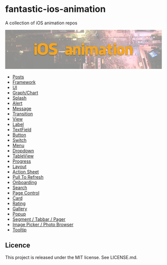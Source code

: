 # fantastic-ios-animation
A collection of iOS animation repos

![](Screenshots/Banner.png)

- [Posts](Animation/posts.md)
- [Framework](Animation/framework.md)
- [UI](Animation/ui.md)
- [Graph/Chart](Animation/graph.md)
- [Splash](Animation/splash.md)
- [Alert](Animation/alert.md)
- [Message](Animation/message.md)
- [Transition](Animation/transition.md)
- [View](Animation/view.md)
- [Label](Animation/label.md)
- [TextField](Animation/textfield.md)
- [Button](Animation/button.md)
- [Switch](Animation/switch.md)
- [Menu](Animation/menu.md)
- [Dropdown](Animation/dropdown.md)
- [TableView](Animation/tableview.md)
- [Progress](Animation/progress.md)
- [Layout](Animation/layout.md)
- [Action Sheet](Animation/actionsheet.md)
- [Pull To Refresh](Animation/pull-to-refresh.md)
- [Onboarding](Animation/onboarding.md)
- [Search](Animation/search.md)
- [Page Control](Animation/page-control.md)
- [Card](Animation/card.md)
- [Rating](Animation/rating.md)
- [Gallery](Animation/gallery.md)
- [Popup](Animation/popup.md)
- [Segment / Tabbar / Pager](Animation/tabbar.md)
- [Image Picker / Photo Browser](Animation/photo_browser.md)
- [Tooltip](Animation/tooltip.md)

Licence
--
This project is released under the MIT license. See LICENSE.md.
